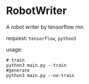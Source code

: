# RobotWriter
A robot writer by tensorflow rnn


requiest: `tensorflow`, `python3`

usage: 

	# train
	python3 main.py --train
	#generate
	python3 main.py --no-train


